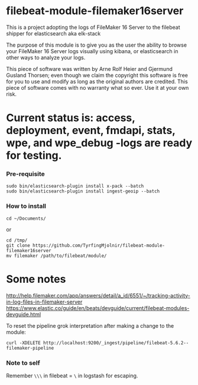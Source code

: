 # filebeat-module-filemaker16server
This is a project adopting the logs of FileMaker 16 Server to the filebeat shipper for elasticsearch aka elk-stack

The purpose of this module is to give you as the user the ability to browse your FileMaker 16 Server logs visually using kibana, or elasticsearch in other ways to analyze your logs.

This piece of software was written by Arne Rolf Heier and Gjermund Gusland Thorsen; even though we claim the copyright this software is free for you to use and modify as long as the original authors are credited. This piece of software comes with no warranty what so ever. Use it at your own risk.

# Current status is: access, deployment, event, fmdapi, stats, wpe, and wpe_debug -logs are ready for testing.

### Pre-requisite

```Sh
sudo bin/elasticsearch-plugin install x-pack --batch
sudo bin/elasticsearch-plugin install ingest-geoip --batch
```

### How to install

```Sh
cd ~/Documents/
```
or
```Sh
cd /tmp/
git clone https://github.com/TyrfingMjolnir/filebeat-module-filemaker16server
mv filemaker /path/to/filebeat/module/
```

# Some notes

http://help.filemaker.com/app/answers/detail/a_id/6551/~/tracking-activity-in-log-files-in-filemaker-server
https://www.elastic.co/guide/en/beats/devguide/current/filebeat-modules-devguide.html

To reset the pipeline grok interpretation after making a change to the module:
```Sh
curl -XDELETE http://localhost:9200/_ingest/pipeline/filebeat-5.6.2--filemaker-pipeline
```

### Note to self
Remember ```\\\``` in filebeat = ```\``` in logstash for escaping.
